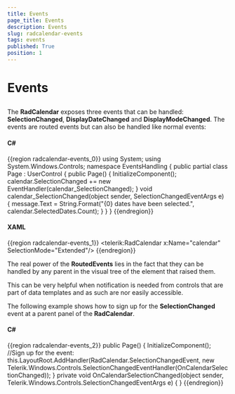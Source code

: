 ```yaml
---
title: Events
page_title: Events
description: Events
slug: radcalendar-events
tags: events
published: True
position: 1
---
```


# Events



## 

The __RadCalendar__ exposes three events that can be handled: __SelectionChanged__, __DisplayDateChanged__ and __DisplayModeChanged__. The events are routed events but can also be handled like normal events: 

#### __C#__

{{region radcalendar-events_0}}
	using System;
	using System.Windows.Controls;
	namespace EventsHandling
	{
	    public partial class Page : UserControl
	    {
	        public Page()
	        {
	            InitializeComponent();
	            calendar.SelectionChanged += new EventHandler<SelectionChangedEventArgs>(calendar_SelectionChanged);
	        }
	        void calendar_SelectionChanged(object sender, SelectionChangedEventArgs e)
	        {
	            message.Text = String.Format("{0} dates have been selected.", calendar.SelectedDates.Count);
	        }
	    }
	}
	{{endregion}}



#### __XAML__

{{region radcalendar-events_1}}
	<StackPanel>
	    <telerik:RadCalendar x:Name="calendar" SelectionMode="Extended"/>
	    <TextBlock x:Name="message" />
	</StackPanel>
	{{endregion}}



The real power of the __RoutedEvents__ lies in the fact that they can be handled by any parent in the visual tree of the element that raised them.  

This can be very helpful when notification is needed from controls that are part of data templates and as such are nor easily accessible.

The following example shows how to sign up for the __SelectionChanged__ event at a parent panel of the __RadCalendar__.

#### __C#__

{{region radcalendar-events_2}}
	public Page()
	{
	    InitializeComponent();
	    //Sign up for the event:
	    this.LayoutRoot.AddHandler(RadCalendar.SelectionChangedEvent, new Telerik.Windows.Controls.SelectionChangedEventHandler(OnCalendarSelectionChanged));
	}
	private void OnCalendarSelectionChanged(object sender, Telerik.Windows.Controls.SelectionChangedEventArgs e)
	{
	}
	{{endregion}}


